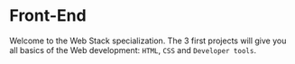 # Front-End
Welcome to the Web Stack specialization. The 3 first projects will give you all basics of the Web development: `HTML`, `CSS` and `Developer tools`.
